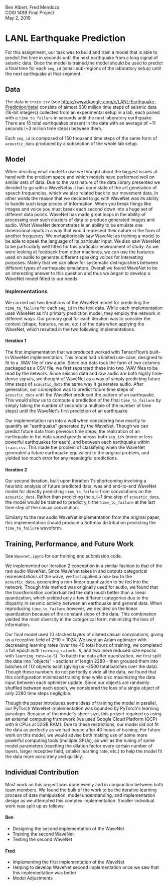 Ben Albert, Fred Mendoza  
COSI 149B Final Project  
May 2, 2019

# LANL Earthquake Prediction

For this assignment, our task was to build and train a model that is able to predict the time in seconds until the next
earthquake from a long signal of seismic data. Once the model is trained,the model should be used to predict a final
time for each `seg_id` (small sub-regions of the laboratory setup) until the next earthquake at that segment.

## Data

The data in `train.csv` (see https://www.kaggle.com/c/LANL-Earthquake-Prediction/data) consists of almost 630 million
time steps of seismic data (16-bit integers) collected from an experimental setup in a lab, each paired with a
`time_to_failure` in seconds until the next laboratory earthquake. There are 16 total earthquakes present in the data
with an average of ~11 seconds (~3 million time steps) between them.

Each `seg_id` is composed of 150 thousand time steps of the same form of `acoustic_data` produced by a subsection of the
whole lab setup.

## Model

When deciding what model to use we thought about the biggest issues at hand with the problem space and which models have
performed well on similar sets of data. Due to the vast nature of the data library presented we decided to go with a 
WaveNetas it has done state of the art generation of speech frequencies, which we also related back to our movement data.
In other words the reason that we decided to go with WaveNet was its ability to handle such large pieces of information.
When you break things like images and voice you must break each second down into a huge set of different data points.
WaveNet has made great leaps in the ability of processing over such clusters of data to produce generated images and
audio. What WaveNet demonstrates is an ability to be emulate one dimensional inputs in a way that would represent their
nature in the form of another frequency. We metaphorically saw WaveNet as training a model to be able to speak the
language of its particular input. We also saw WaveNet to be particularly well fitted for this particular environment of
study. As we were looking at feedback from other machines, we can use the features used on audio to generate different
speaking voices for interesting purposes. Mainly that we can allow for systematic distinguishers between different types
of earthquake simulators. Overall we found WaveNet to be an interesting answer to this question and thus we began to
develop a WaveNet model fitted to our needs.

### Implementations

We carried out two iterations of the WaveNet model for predicting the `time_to_failure` for each `seg_id` in the test
data.  While each implementation uses WaveNet as it's primary prediction model, they employ the network in different
ways.  Our primary goal for each iteration was to consider the context (shape, features, noise, etc.) of the data when
applying the WaveNet, which resulted in the two following implementations.

#### Iteration 1

The first implementation that we produced worked with TensorFlow’s built-in WaveNet implementation.
This model had a limited use-case, designed to fit to a .WAV file of raw audio.
Since our data took the form of two columns packaged as a CSV file, we first separated these into two .WAV files to be
read by the network. Since seismic data and raw audio are both highly time-dense signals, we thought of WaveNet as a way
of simply predicting future time steps of `acoustic_data` the same way it generates audio. After generation, our
conception was to predict future time steps of `acoustic_data` until the WaveNet produced the pattern of an earthquake.
This would allow us to compute a prediction of the final `time_to_failure` by simply taking the number of seconds
(a multiple of the number of time steps) until the WaveNet's first prediction of an earthquake.

Our implementation ran into a wall when considering how exactly to quantify an "earthquake" generated by the WaveNet.
Though we can predict future data from previous time steps, the realization of an earthquake in the data varied greatly
across both `seg_id`s (more or less powerful earthquakes for each), and between each earthquake within `train.csv`.
This made the problem of classifying when the WaveNet generated a future earthquake equivalent to the original
problem, and yielded too much error for any meaningful predictions.

#### Iteration 2

Our second iteration, built upon Iteration 1's shortcoming involving a heuristic analysis of future predicted data, was
and end-to-end WaveNet model for directly predicting `time_to_failure` from convolutions on the `acoustic_data`.  Rather
than predicting the x_t+1 time step of `acoustic_data`, the model would be trained to predict y_t, the `time_to_failure`
at the last time step of the casual convolution.

Similarly to the raw audio WaveNet implementation from the original paper, this implementation should produce a Softmax
distribution predicting the `time_to_failure` waveform.

## Training, Performance, and Future Work

See `Wavenet.ipynb` for our training and submission code.

We implemented our Iteration 2 conception in a similar fashion to that of the raw audio WaveNet.  Since WaveNet
takes in and outputs categorical representations of the wave, we first applied a miu-law to the `acoustic_data`,
generating a non-linear quantization to be fed into the network.  Though this method was originally used for audio,
we found that the transformation contextualized the data much better than a linear quantization, which yielded only
a few different categories due to the disparity in seismic activity between an earthquake and general data.  When
reproducing `time_to_failure` however, we decided on the linear quantization because of the constant slope of the data.
This combination yielded the most diversity in the categorical form, minimizing the loss of information.

Our final model used 10 stacked layers of dilated casual convolutions, giving us a receptive field of 2^10 = 1024.  We
used an Adam optimizer with decreasing learning rates (over the 40 total hours of training, we completed a full epoch
with `learning_rate=1e-5`, and two more reduced size epochs with `learning_rate=1e-5`).  To batch the data after
quantization, we first split the data into "objects" - sections of length 2280 - then grouped them into batches of 112
objects each (giving us ~2500 total batches over the data).  Though these numbers do not perfectly divide all the data,
we found that this configuration minimized training time while also maximizing the data input between each optimizer
update.  Since our objects are randomly shuffled between each epoch, we considered the loss of a single object of only
2280 time steps negligible.

Though the paper introduces some ideas of training the model in parallel, our PyTorch WaveNet implementation was bounded
by PyTorch's learning paradigm.  Because of the model's sheer size, this project required us using an external computing
framework (we used Google Cloud Platform (GCP) with 8 CPUs at 52GB RAM).  Due to these restrictions, our model did not
fit the data as perfectly as we had hoped after 40 hours of training.  For future work on this model, we would advise
both making use of some more powerful computing tools (multiple GPUs), as well as the tuning of some model parameters
(resetting the dilation factor every certain number of layers, larger receptive field, smaller learning rate, etc.)
to help the model fit the data more accurately and quickly.

## Individual Contribution

Most work on this project was done evenly and in conjunction between both team members.  We found the bulk of the work
to be the iterative learning process of data manipulation, model understanding, and implementation design as we
attempted this complex implementation.  Smaller individual work was split up as follows:

#### Ben 

- Designing the second implementation of the WaveNet
- Training the second WaveNet
- Testing the second WaveNet

#### Fred 

- Implementing the first implementation of the WaveNet
- Helping to develop WaveNet second implementation once we saw that this implementation was better 
- Model Adjustments